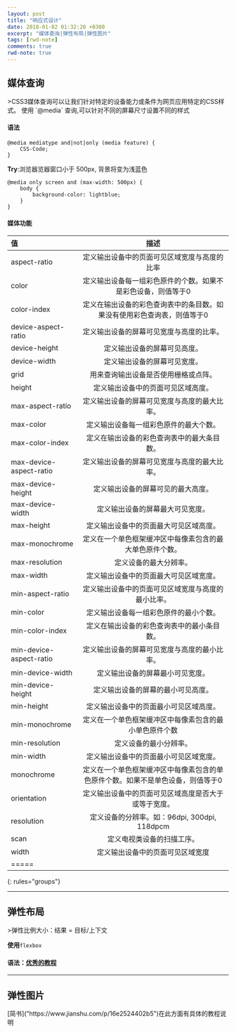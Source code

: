 ```yaml
---
layout: post
title: "响应式设计"
date: 2018-01-02 01:32:20 +0300
excerpt: "媒体查询|弹性布局|弹性图片"
tags: [rwd-note]
comments: true
rwd-note: true
---
```


<h2 id="media">媒体查询</h2>
>CSS3媒体查询可以让我们针对特定的设备能力或条件为网页应用特定的CSS样式。
使用 `@media` 查询,可以针对不同的屏幕尺寸设置不同的样式

#### 语法
```
@media mediatype and|not|only (media feature) {
    CSS-Code;
}
```


**Try**:浏览器览器窗口小于 500px, 背景将变为浅蓝色

```
@media only screen and (max-width: 500px) {
    body {
        background-color: lightblue;
    }
}
```

#### 媒体功能

值|描述|
|:--------|:-------:|
aspect-ratio | 定义输出设备中的页面可见区域宽度与高度的比率
color | 定义输出设备每一组彩色原件的个数。如果不是彩色设备，则值等于0
color-index | 定义在输出设备的彩色查询表中的条目数。如果没有使用彩色查询表，则值等于0
device-aspect-ratio | 定义输出设备的屏幕可见宽度与高度的比率。
device-height | 定义输出设备的屏幕可见高度。
device-width | 定义输出设备的屏幕可见宽度。
grid | 用来查询输出设备是否使用栅格或点阵。
height | 定义输出设备中的页面可见区域高度。
max-aspect-ratio | 定义输出设备的屏幕可见宽度与高度的最大比率。
max-color | 定义输出设备每一组彩色原件的最大个数。
max-color-index	| 定义在输出设备的彩色查询表中的最大条目数。
max-device-aspect-ratio|定义输出设备的屏幕可见宽度与高度的最大比率。
max-device-height | 定义输出设备的屏幕可见的最大高度。
max-device-width | 定义输出设备的屏幕最大可见宽度。
max-height | 定义输出设备中的页面最大可见区域高度。
max-monochrome | 定义在一个单色框架缓冲区中每像素包含的最大单色原件个数。
max-resolution | 定义设备的最大分辨率。
max-width | 定义输出设备中的页面最大可见区域宽度。
min-aspect-ratio | 定义输出设备中的页面可见区域宽度与高度的最小比率。
min-color | 定义输出设备每一组彩色原件的最小个数。
min-color-index | 定义在输出设备的彩色查询表中的最小条目数。
min-device-aspect-ratio	| 定义输出设备的屏幕可见宽度与高度的最小比率。
min-device-width | 定义输出设备的屏幕最小可见宽度。
min-device-height | 定义输出设备的屏幕的最小可见高度。
min-height | 定义输出设备中的页面最小可见区域高度。
min-monochrome | 定义在一个单色框架缓冲区中每像素包含的最小单色原件个数
min-resolution | 定义设备的最小分辨率。
min-width | 定义输出设备中的页面最小可见区域宽度。
monochrome | 定义在一个单色框架缓冲区中每像素包含的单色原件个数。如果不是单色设备，则值等于0
orientation | 定义输出设备中的页面可见区域高度是否大于或等于宽度。
resolution | 定义设备的分辨率。如：96dpi, 300dpi, 118dpcm
scan | 定义电视类设备的扫描工序。
width | 定义输出设备中的页面可见区域宽度
|=====
{: rules="groups"}

---


<h2 id="flexbox">弹性布局</h2>
>弹性比例大小：结果 = 目标/上下文

**使用**`flexbox`

#### 语法：[优秀的教程]("http://www.ruanyifeng.com/blog/2015/07/flex-grammar.html")

---


<h2 id="image">弹性图片</h2>
[简书]("https://www.jianshu.com/p/16e2524402b5")在此方面有具体的教程说明





